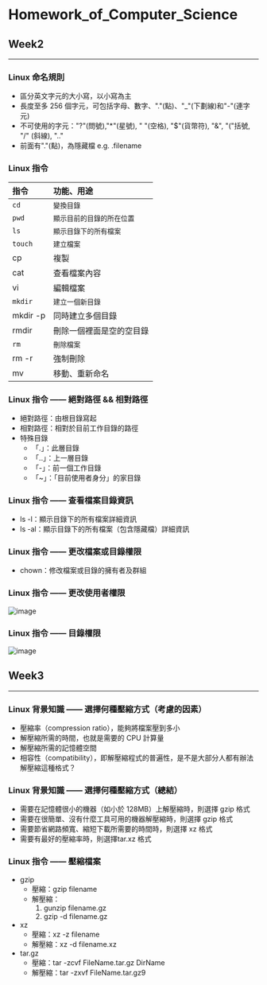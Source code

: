 # Homework_of_Computer_Science

## Week2
---

### Linux 命名規則

* 區分英文字元的大小寫，以小寫為主
* 長度至多 256 個字元，可包括字母、數字、"."(點)、"_"(下劃線)和"-"(連字元)
* 不可使用的字元："?"(問號),"*"(星號), " "(空格), "$"(貨幣符), "&", "("括號, "/" (斜線), ".."
* 前面有"."(點)，為隱藏檔 e.g. .filename

### Linux 指令

| 指令 | 功能、用途 |
| :--- | :--- |
| ` cd ` | ` 變換目錄 ` |
| ` pwd ` | ` 顯示目前的目錄的所在位置 ` |
| ` ls ` | ` 顯示目錄下的所有檔案 ` |
| ` touch ` | ` 建立檔案 ` |
| cp | 複製 |
| cat | 查看檔案內容 |
| vi | 編輯檔案 |
| ` mkdir ` | ` 建立一個新目錄 ` |
| mkdir -p | 同時建立多個目錄 |
| rmdir | 刪除一個裡面是空的空目錄 |
| ` rm ` | ` 刪除檔案 ` |
| rm -r | 強制刪除 |
| mv | 移動、重新命名 |

### Linux 指令 —— 絕對路徑 && 相對路徑

* 絕對路徑：由根目錄寫起
* 相對路徑：相對於目前工作目錄的路徑
* 特殊目錄
  * 「.」：此層目錄
  * 「..」：上一層目錄
  * 「-」：前一個工作目錄
  * 「~」：「目前使用者身分」的家目錄

### Linux 指令 —— 查看檔案目錄資訊

* ls -l：顯示目錄下的所有檔案詳細資訊
* ls -al：顯示目錄下的所有檔案（包含隱藏檔）詳細資訊

### Linux 指令 —— 更改檔案或目錄權限

* chown：修改檔案或目錄的擁有者及群組

### Linux 指令 —— 更改使用者權限

![image](https://user-images.githubusercontent.com/112980770/210140304-109a93fd-25c3-45d6-b397-6c4db9dd0048.png)

### Linux 指令 —— 目錄權限

![image](https://user-images.githubusercontent.com/112980770/210140333-9dd611a4-ffa6-495e-97ff-2cb9befae0e2.png)

## Week3
---

### Linux 背景知識 —— 選擇何種壓縮方式（考慮的因素）

* 壓縮率（compression ratio），能夠將檔案壓到多小
* 解壓縮所需的時間，也就是需要的 CPU 計算量
* 解壓縮所需的記憶體空間
* 相容性（compatibility），即解壓縮程式的普遍性，是不是大部分人都有辦法解壓縮這種格式？

### Linux 背景知識 —— 選擇何種壓縮方式（總結）

* 需要在記憶體很小的機器（如小於 128MB）上解壓縮時，則選擇 gzip 格式
* 需要在很簡單、沒有什麼工具可用的機器解壓縮時，則選擇 gzip 格式
* 需要節省網路頻寬、縮短下載所需要的時間時，則選擇 xz 格式
* 需要有最好的壓縮率時，則選擇tar.xz 格式

### Linux 指令 —— 壓縮檔案

* gzip
   * 壓縮：gzip filename
   * 解壓縮：
       1. gunzip filename.gz
       2. gzip -d filename.gz
* xz
   * 壓縮：xz -z filename
   * 解壓縮：xz -d filename.xz
* tar.gz
   * 壓縮：tar -zcvf FileName.tar.gz DirName
   * 解壓縮：tar -zxvf FileName.tar.gz9
